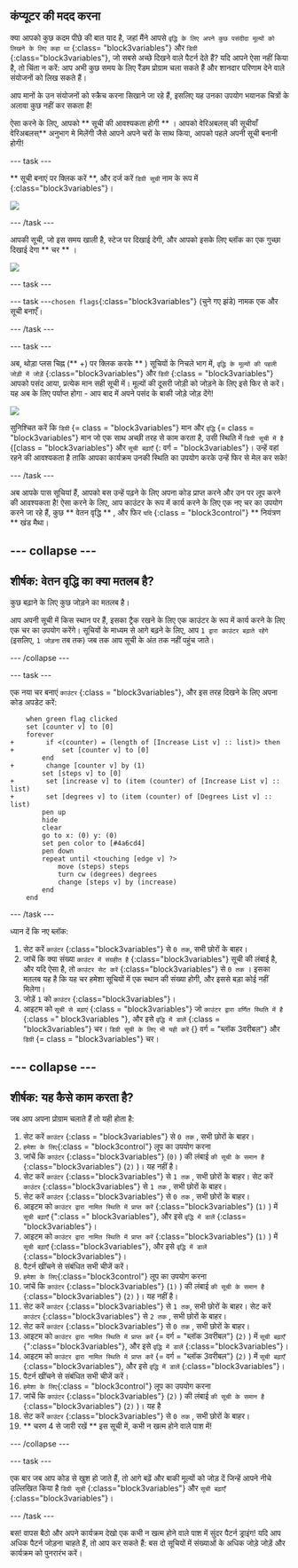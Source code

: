 ## कंप्यूटर की मदद करना

क्या आपको कुछ कदम पीछे की बात याद है, जहां मैंने आपसे ` वृद्धि के लिए अपने कुछ पसंदीदा मूल्यों को लिखने के लिए कहा था ` {:class= "block3variables"} और ` डिग्री ` {:class="block3variables"}, जो सबसे अच्छे दिखने वाले पैटर्न देते हैं? यदि आपने ऐसा नहीं किया है, तो चिंता न करें: आप अभी कुछ समय के लिए रैंडम प्रोग्राम चला सकते हैं और शानदार परिणाम देने वाले संयोजनों को लिख सकते हैं।

आप मानों के उन संयोजनों को स्क्रैच करना सिखाने जा रहे हैं, इसलिए यह उनका उपयोग भयानक चित्रों के अलावा कुछ नहीं कर सकता है!

ऐसा करने के लिए, आपको ** सूची की आवश्यकता होगी ** । आपको वेरिअबलस् की सूचीयाँ </strong>वेरिअबलस्** अनुभाग मे मिलेंगी जैसे आपने अपने चरों के साथ किया, आपको पहले अपनी सूची बनानी होगी!</p> 

\--- task \---

** सूची बनाएं पर क्लिक करें **, और दर्ज करें ` डिग्री सूची ` नाम के रूप में {:class="block3variables"}।

![](images/makeAList.png)

\--- /task \---

आपकी सूची, जो इस समय खाली है, स्टेज पर दिखाई देगी, और आपको इसके लिए ब्लॉक का एक गुच्छा दिखाई देगा ** चर ** ।

![](images/listBlocks.png)

\--- task \---

\--- task \---`chosen flags`{:class="block3variables"} (चुने गए झंडे) नामक एक और सूची बनाएँ।

\--- /task \---

\--- task \---

अब, थोड़ा प्लस चिह्न (** +) पर क्लिक करके ** ) सूचियों के निचले भाग में, ` वृद्धि के मूल्यों की पहली जोड़ी में जोड़ें ` {:class="block3variables"} और ` डिग्री ` {:class = "block3variables"} आपको पसंद आया, प्रत्येक मान सही सूची में। मूल्यों की दूसरी जोड़ी को जोड़ने के लिए इसे फिर से करें। यह अब के लिए पर्याप्त होगा - आप बाद में अपने पसंद के बाकी जोड़े जोड़ देंगे!

![](images/helping2.png)

सुनिश्चित करें कि ` डिग्री ` {= class = "block3variables"} मान और ` वृद्धि ` {= class = "block3variables"} मान जो एक साथ अच्छी तरह से काम करता है, उसी स्थिति में ` डिग्री सूची में है ` {[class = "block3variables"} और ` सूची बढ़ाएँ ` {: वर्ग = "block3variables"}। उन्हें वहां रहने की आवश्यकता है ताकि आपका कार्यक्रम उनकी स्थिति का उपयोग करके उन्हें फिर से मेल कर सके!

\--- /task \---

अब आपके पास सूचियां हैं, आपको बस उन्हें पढ़ने के लिए अपना कोड प्राप्त करने और उन पर लूप करने की आवश्यकता है! ऐसा करने के लिए, आप काउंटर के रूप में कार्य करने के लिए एक नए चर का उपयोग करने जा रहे हैं, कुछ ** वेतन वृद्धि ** , और फिर ` यदि ` {:class = "block3control"} ** नियंत्रण ** खंड मैथा।

## \--- collapse \---

## शीर्षक: वेतन वृद्धि का क्या मतलब है?

कुछ बढ़ाने के लिए कुछ जोड़ने का मतलब है।

आप अपनी सूची में किस स्थान पर हैं, इसका ट्रैक रखने के लिए एक काउंटर के रूप में कार्य करने के लिए एक चर का उपयोग करेंगे। सूचियों के माध्यम से आगे बढ़ने के लिए, आप ` 1 द्वारा काउंटर बढ़ाते रहेंगे ` (इसलिए, ` 1 जोड़ना ` तब तक) जब तक आप सूची के अंत तक नहीं पहुंच जाते।

\--- /collapse \---

\--- task \---

एक नया चर बनाएं ` काउंटर ` {:class = "block3variables"}, और इस तरह दिखने के लिए अपना कोड अपडेट करें:

```blocks3
    when green flag clicked
    set [counter v] to [0]
    forever 
+        if <(counter) = (length of [Increase List v] :: list)> then 
+            set [counter v] to [0]
        end
+        change [counter v] by (1)
        set [steps v] to [0]
+        set [increase v] to (item (counter) of [Increase List v] :: list)
+        set [degrees v] to (item (counter) of [Degrees List v] :: list)
        pen up
        hide
        clear
        go to x: (0) y: (0)
        set pen color to [#4a6cd4]
        pen down
        repeat until <touching [edge v] ?> 
            move (steps) steps
            turn cw (degrees) degrees
            change [steps v] by (increase)
        end
    end
```

\--- /task \---

ध्यान दें कि नए ब्लॉक:

1. सेट करें ` काउंटर ` {:class="block3variables"} से ` 0 तक `, सभी छोरों के बाहर।
2. जांचें कि क्या संख्या ` काउंटर में संग्रहीत है ` {:class="block3variables"} सूची की लंबाई है, और यदि ऐसा है, तो ` काउंटर सेट करें ` {:class="block3variables"} से ` 0 तक ` । इसका मतलब यह है कि यह चर हमेशा सूचियों में एक स्थान की संख्या होगी, और इससे बड़ा कोई नहीं मिलेगा।
3. जोड़ें ` 1 ` को ` काउंटर ` {:class="block3variables"}।
4. आइटम को ` सूची से बढ़ाएं ` {:class = "block3variables"} जो ` काउंटर द्वारा वर्णित स्थिति में है ` {:class =" block3variables "}, और इसे ` वृद्धि में डालें ` {:class = "block3variables"} चर। ` डिग्री सूची के लिए भी यही करें ` {} वर्ग = "ब्लॉक 3वरीबल"} और ` डिग्री ` {= class = "block3variables"} चर।

## \--- collapse \---

## शीर्षक: यह कैसे काम करता है?

जब आप अपना प्रोग्राम चलाते हैं तो यही होता है:

1. सेट करें ` काउंटर ` {:class = "block3variables"} से ` 0 तक ` , सभी छोरों के बाहर।
2. `हमेशा के लिए`{:class = "block3control"} लूप का उपयोग करना
3. जांचें कि ` काउंटर ` {:class="block3variables"} (` 0) ` ) की लंबाई ` की सूची के समान है ` {:class="block3variables"} (` 2) ` )। यह नहीं है।
4. सेट करें ` काउंटर ` {:class="block3variables"} से ` 1 तक ` , सभी छोरों के बाहर। सेट करें ` काउंटर ` {:class="block3variables"} से ` 1 तक ` , सभी छोरों के बाहर।
5. सेट करें ` काउंटर ` {:class="block3variables"} से ` 0 तक ` , सभी छोरों के बाहर।
6. आइटम को ` काउंटर द्वारा नामित स्थिति में प्राप्त करें ` {:class="block3variables"} (` 1) ` ) में ` सूची बढ़ाएँ ` {":class =" block3variables"}, और इसे ` वृद्धि में डालें ` {:class= "block3variables"}।
7. आइटम को ` काउंटर द्वारा नामित स्थिति में प्राप्त करें ` {:class="block3variables"} (` 1) ` ) में ` सूची बढ़ाएँ ` {:class="block3variables"}, और इसे ` वृद्धि में डालें ` {:class="block3variables"}।
8. पैटर्न खींचने से संबंधित सभी चीजें करें।
9. `हमेशा के लिए`{:class="block3control"} लूप का उपयोग करना
10. जांचें कि ` काउंटर ` {:class="block3variables"} (` 1) ` ) की लंबाई ` की सूची के समान है ` {:class="block3variables"} (` 2) ` )। यह नहीं है।
11. सेट करें ` काउंटर ` {:class="block3variables"} से ` 1 तक `, सभी छोरों के बाहर। सेट करें ` काउंटर ` {:class="block3variables"} से ` 2 तक ` , सभी छोरों के बाहर।
12. सेट करें ` काउंटर ` {:class="block3variables"} से ` 0 तक ` , सभी छोरों के बाहर।
13. आइटम को ` काउंटर द्वारा नामित स्थिति में प्राप्त करें ` {= वर्ग = "ब्लॉक 3वरीबल"} (` 2) ` ) में ` सूची बढ़ाएँ ` {":class="block3variables"}, और इसे ` वृद्धि में डालें ` {:class="block3variables"}।
14. आइटम को ` काउंटर द्वारा नामित स्थिति में प्राप्त करें ` {= वर्ग = "ब्लॉक 3वरीबल"} (` 2) ` ) में ` सूची बढ़ाएँ ` {:class="block3variables"}, और इसे ` वृद्धि में डालें ` {:class="block3variables"}।
15. पैटर्न खींचने से संबंधित सभी चीजें करें।
16. `हमेशा के लिए`{:class = "block3control"} लूप का उपयोग करना
17. जांचें कि ` काउंटर ` {:class="block3variables"} (` 2) ` ) की लंबाई ` की सूची के समान है ` {:class="block3variables"} (` 2) ` )। यह है
18. सेट करें ` काउंटर ` {:class="block3variables"} से ` 0 तक ` , सभी छोरों के बाहर।
19. ** चरण 4 से जारी रखें ** इस सूची में, कभी न खत्म होने वाले पाश में!

\--- /collapse \---

\--- task \---

एक बार जब आप कोड से खुश हो जाते हैं, तो आगे बढ़ें और बाकी मूल्यों को जोड़ दें जिन्हें आपने नीचे उल्लिखित किया है ` डिग्री सूची ` {:class="block3variables"} और ` सूची बढ़ाएँ ` {:class="block3variables"}।

\--- /task \---

बस! वापस बैठो और अपने कार्यक्रम देखो एक कभी न खत्म होने वाले पाश में सुंदर पैटर्न ड्राइंग! यदि आप अधिक पैटर्न जोड़ना चाहते हैं, तो आप कर सकते हैं: बस दो सूचियों में संख्याओं के अधिक जोड़े जोड़ें और कार्यक्रम को पुनरारंभ करें।